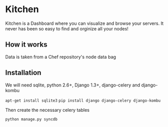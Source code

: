 # Kitchen

Kitchen is a Dashboard where you can visualize and browse your servers.
It never has been so easy to find and orginize all your nodes!

## How it works

Data is taken from a Chef repository's node data bag

## Installation

We will need sqlite, python 2.6+, Django 1.3+, django-celery and django-kombu

`apt-get install sqlite3`
`pip install django django-celery django-kombu`

Then create the necessary celery tables

`python manage.py syncdb`
